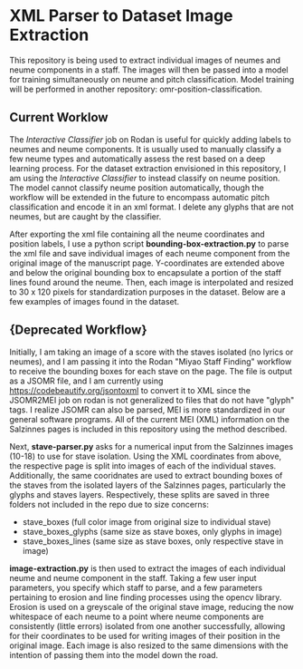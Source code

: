 # XML Parser to Dataset Image Extraction

This repository is being used to extract individual images of neumes and neume components in a staff. The images will then be passed into a model for training simultaneously on neume and pitch classification. Model training will be performed in another repository: omr-position-classification.

## Current Worklow

The *Interactive Classifier* job on Rodan is useful for quickly adding labels to neumes and neume components. It is usually used to manually classify a few neume types and automatically assess the rest based on a deep learning process. For the dataset extraction envisioned in this repository, I am using the *Interactive Classifier* to instead classify on neume position. The model cannot classify neume position automatically, though the workflow will be extended in the future to encompass automatic pitch classification and encode it in an xml format. I delete any glyphs that are not neumes, but are caught by the classifier. 

After exporting the xml file containing all the neume coordinates and position labels, I use a python script **bounding-box-extraction.py** to parse the xml file and save individual images of each neume component from the original image of the manuscript page. Y-coordinates are extended above and below the original bounding box to encapsulate a portion of the staff lines found around the neume. Then, each image is interpolated and resized to 30 x 120 pixels for standardization purposes in the dataset. Below are a few examples of images found in the dataset. 

## {Deprecated Workflow}

Initially, I am taking an image of a score with the staves isolated (no lyrics or neumes), and I am passing it into the Rodan "Miyao Staff Finding" workflow to receive the bounding boxes for each stave on the page. The file is output as a JSOMR file, and I am currently using <https://codebeautify.org/jsontoxml> to convert it to XML since the JSOMR2MEI job on rodan is not generalized to files that do not have "glyph" tags. I realize JSOMR can also be parsed, MEI is more standardized in our general software programs. All of the current MEI (XML) information on the Salzinnes pages is included in this repository using the method described.

Next, **stave-parser.py** asks for a numerical input from the Salzinnes images (10-18) to use for stave isolation. Using the XML coordinates from above, the respective page is split into images of each of the individual staves. Additionally, the same cooridnates are used to extract bounding boxes of the staves from the isolated layers of the Salzinnes pages, particularly the glyphs and staves layers. Respectively, these splits are saved in three folders not included in the repo due to size concerns:

* stave_boxes (full color image from original size to individual stave)
* stave_boxes_glyphs (same size as stave boxes, only glyphs in image)
* stave_boxes_lines (same size as stave boxes, only respective stave in image)

**image-extraction.py** is then used to extract the images of each individual neume and neume component in the staff. Taking a few user input parameters, you specify which staff to parse, and a few parameters pertaining to erosion and line finding processes using the opencv library. Erosion is used on a greyscale of the original stave image, reducing the now whitespace of each neume to a point where neume components are consistently (little errors) isolated from one another successfully, allowing for their coordinates to be used for writing images of their position in the original image. Each image is also resized to the same dimensions with the intention of passing them into the model down the road. 
